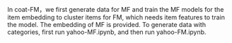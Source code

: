 In coat-FM，we first generate data for MF and train the MF models for the item embedding to cluster items for FM, which needs item features to train the model. The embedding of MF is provided. To generate data with categories, first run yahoo-MF.ipynb, and then run yahoo-FM.ipynb.
